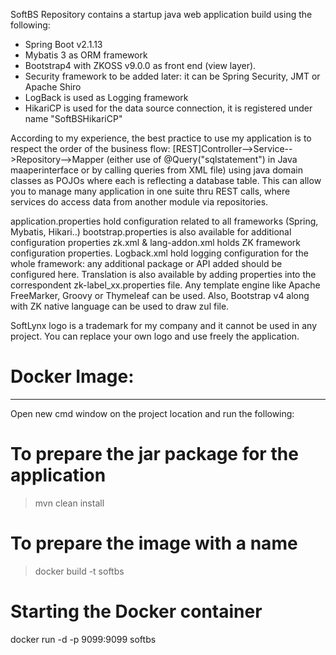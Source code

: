 SoftBS Repository contains a startup java web application build using the following: 
 - Spring Boot v2.1.13
 - Mybatis 3 as ORM framework
 - Bootstrap4 with ZKOSS v9.0.0 as front end (view layer). 
 - Security framework to be added later: it can be Spring Security, JMT or Apache Shiro
 - LogBack is used as Logging framework
 - HikariCP is used for the data source connection, it is registered under name "SoftBSHikariCP" 

According to my experience, the best practice to use my application is to respect the order of the business flow: [REST]Controller-->Service-->Repository-->Mapper (either use of @Query("sqlstatement") in Java maaperinterface or by calling queries from XML file) using java domain classes as POJOs where each is reflecting a database table.
This can allow you to manage many application in one suite thru REST calls, where services do access data from another module via repositories.

application.properties hold configuration related to all frameworks (Spring, Mybatis, Hikari..)
bootstrap.properties is also available for additional configuration properties
zk.xml & lang-addon.xml holds ZK framework configuration properties.
Logback.xml hold logging configuration for the whole framework: any additional package or API added should be configured here.
Translation is also available by adding properties into the correspondent zk-label_xx.properties file.
Any template engine like Apache FreeMarker, Groovy or Thymeleaf can be used.
Also, Bootstrap v4 along with ZK native language can be used to draw zul file.

SoftLynx logo is a trademark for my company and it cannot be used in any project. 
You can replace your own logo and use freely the application.

# Docker Image:
---------------
Open new cmd window on the project location and run the following:
# To prepare the jar package for the application
> mvn clean install
 
# To prepare the image with a name
> docker build -t softbs 

# Starting the Docker container
docker run -d -p 9099:9099 softbs

